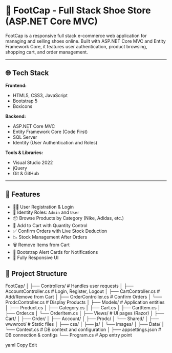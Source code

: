 # 👟 FootCap - Full Stack Shoe Store (ASP.NET Core MVC)

FootCap is a responsive full stack e-commerce web application for managing and selling shoes online. Built with ASP.NET Core MVC and Entity Framework Core, it features user authentication, product browsing, shopping cart, and order management.

---

## 🌐 Tech Stack

**Frontend:**
- HTML5, CSS3, JavaScript
- Bootstrap 5
- Boxicons

**Backend:**
- ASP.NET Core MVC
- Entity Framework Core (Code First)
- SQL Server
- Identity (User Authentication and Roles)

**Tools & Libraries:**
- Visual Studio 2022
- jQuery
- Git & GitHub

---

## 🚀 Features

- 🧑‍💼 User Registration & Login
- 🔐 Identity Roles: `Admin` and `User`
- 📦 Browse Products by Category (Nike, Adidas, etc.)
- 🛒 Add to Cart with Quantity Control
- ✅ Confirm Orders with Live Stock Deduction
- 📉 Stock Management After Orders
- 🗑 Remove Items from Cart
- 💬 Bootstrap Alert Cards for Notifications
- 📱 Fully Responsive UI


## 📁 Project Structure

FootCap/
│
├── Controllers/ # Handles user requests
│ ├── AccountController.cs # Login, Register, Logout
│ ├── CartController.cs # Add/Remove from Cart
│ ├── OrderController.cs # Confirm Orders
│ └── ProdcController.cs # Display Products
│
├── Models/ # Application entities
│ ├── Product.cs
│ ├── Category.cs
│ ├── Cart.cs
│ ├── CartItem.cs
│ ├── Order.cs
│ └── OrderItem.cs
│
├── Views/ # UI pages (Razor)
│ ├── Cart/
│ ├── Order/
│ ├── Account/
│ ├── Prodc/
│ └── Shared/
│
├── wwwroot/ # Static files
│ ├── css/
│ ├── js/
│ └── images/
│
├── Data/
│ └── Context.cs # DB context and configuration
│
├── appsettings.json # DB connection & configs
└── Program.cs # App entry point

yaml
Copy
Edit
